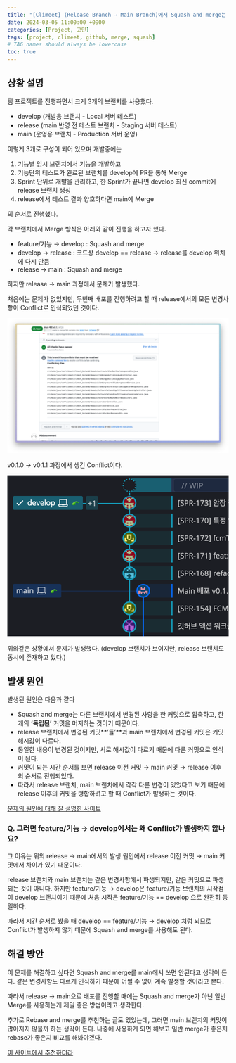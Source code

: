 ```yaml
---
title: "[Climeet] (Release Branch → Main Branch)에서 Squash and merge는 사용하기 어렵다"
date: 2024-03-05 11:00:00 +0900
categories: [Project, 고민]
tags: [project, climeet, github, merge, squash]     
# TAG names should always be lowercase
toc: true
---
```


## **상황 설명**

팀 프로젝트를 진행하면서 크게 3개의 브랜치를 사용했다.

- develop (개발용 브랜치 - Local 서버 테스트)
- release (main 반영 전 테스트 브랜치 - Staging 서버 테스트)
- main (운영용 브랜치 - Production 서버 운영)

이렇게 3개로 구성이 되어 있으며 개발중에는

1. 기능별 임시 브랜치에서 기능을 개발하고
2. 기능단위 테스트가 완료된 브랜치를 develop에 PR을 통해 Merge
3. Sprint 단위로 개발을 관리하고, 한 Sprint가 끝나면 develop 최신 commit에 release 브랜치 생성
4. release에서 테스트 결과 양호하다면 main에 Merge

의 순서로 진행했다.

각 브랜치에서 Merge 방식은 아래와 같이 진행을 하고자 했다.

- feature/기능 → develop : Squash and merge
- develop → release : 코드상 develop == release → release를 develop 위치에 다시 만듬
- release → main : Squash and merge

하지만 release → main 과정에서 문제가 발생했다.

처음에는 문제가 없었지만, 두번째 배포를 진행하려고 할 때 release에서의 모든 변경사항이 Conflict로 인식되었던 것이다.

![Conflict된 상황](/assets/img/posts/2024-03-05/Conflict.png)

v0.1.0 → v0.1.1 과정에서 생긴 Conflict이다.

![깃 커밋 내용.png](/assets/img/posts/2024-03-05/깃%20커밋%20내용.png)

위와같은 상황에서 문제가 발생했다. (develop 브랜치가 보이지만, release 브랜치도 동시에 존재하고 있다.)

## **발생 원인**

발생된 원인은 다음과 같다

- Squash and merge는 다른 브랜치에서 변경된 사항을 한 커밋으로 압축하고, 한 개의 **‘독립된’** 커밋을 머지하는 것이기 때문이다.
- release 브랜치에서 변경된 커밋**’들’**과 main 브랜치에서 변경된 커밋은 커밋 해시값이 다르다.
- 동일한 내용이 변경된 것이지만, 서로 해시값이 다르기 때문에 다른 커밋으로 인식이 된다.
- 커밋이 되는 시간 순서를 보면 release 이전 커밋 → main 커밋 → release 이후 의 순서로 진행되었다.
- 따라서 release 브랜치, main 브랜치에서 각각 다른 변경이 있었다고 보기 때문에 release 이후의 커밋을 병합하려고 할 때 Conflict가 발생하는 것이다.

[문제의 원인에 대해 잘 설명한 사이트](https://taptorestart.tistory.com/entry/Q-%EA%B9%83%ED%97%88%EB%B8%8Cgithub%EC%97%90%EC%84%9C-%EA%B9%83%ED%94%8C%EB%A1%9Cgit-flow%EC%99%80-%EC%8A%A4%EC%BF%BC%EC%8B%9C%EC%99%80-%EB%B3%91%ED%95%A9Squash-and-merge%EC%9D%84-%ED%95%A8%EA%BB%98-%EC%93%B0%EB%A9%B4-%EC%95%88-%EB%90%98%EB%8A%94-%EC%9D%B4%EC%9C%A0%EB%8A%94)

### Q. 그러면 feature/기능 → develop에서는 왜 Conflict가 발생하지 않나요?

그 이유는 위의 release → main에서의 발생 원인에서 release 이전 커밋 → main 커밋에서 차이가 있기 때문이다.

release 브랜치와 main 브랜치는 같은 변경사항에서 파생되지만, 같은 커밋으로 파생되는 것이 아니다. 하지만 feature/기능 → develop은 feature/기능 브랜치의 시작점이 develop 브랜치이기 때문에 처음 시작은 feature/기능 == develop 으로 완전히 동일하다.

따라서 시간 순서로 봤을 때 develop == feature/기능 → develop 처럼 되므로 Conflict가 발생하지 않기 때문에 Squash and merge를 사용해도 된다.

## **해결 방안**

이 문제를 해결하고 싶다면 Squash and merge를 main에서 쓰면 안된다고 생각이 든다. 같은 변경사항도 다르게 인식하기 때문에 어쩔 수 없이 계속 발생할 것이라고 본다.

따라서 release → main으로 배포를 진행할 때에는 Squash and merge가 아닌 일반 Merge를 사용하는게 제일 좋은 방법이라고 생각한다.

추가로 Rebase and merge를 추천하는 글도 있었는데, 그러면 main 브랜치의 커밋이 많아지지 않을까 하는 생각이 든다. 나중에 사용하게 되면 해보고 일반 merge가 좋은지 rebase가 좋은지 비교를 해봐야겠다.

[이 사이트에서 추천하더라](https://jangjjolkit.tistory.com/49)